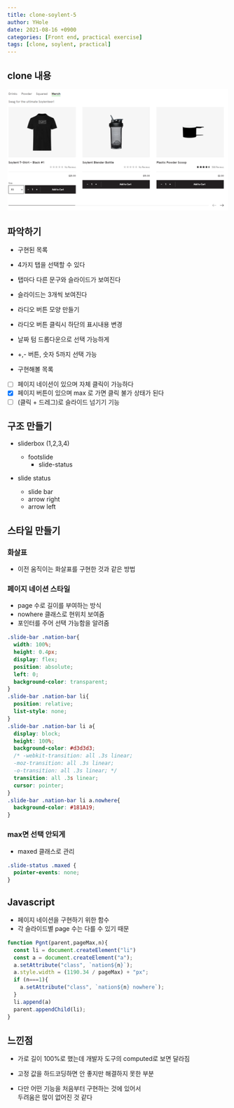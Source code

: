 ```yaml
---
title: clone-soylent-5
author: YHole
date: 2021-08-16 +0900
categories: [Front end, practical exercise]
tags: [clone, soylent, practical]
---
```


## clone 내용

![section](/assets/img/soylent/slide3.PNG)

## 파악하기

- 구현된 목록

- 4가지 탭을 선택할 수 있다
- 탭마다 다른 문구와 슬라이드가 보여진다
- 슬라이드는 3개씩 보여진다 
- 라디오 버튼 모양 만들기
- 라디오 버튼 클릭시 하단의 표시내용 변경
- 날짜 텀 드롭다운으로 선택 가능하게
- +,- 버튼, 숫자 5까지 선택 가능

- 구현해볼 목록

- [ ] 페이지 네이션이 있으며 자체 클릭이 가능하다
- [x] 페이지 버튼이 있으며 max 로 가면 클릭 불가 상태가 된다
- [ ] (클릭 + 드레그)로 슬라이드 넘기기 기능

## 구조 만들기

- sliderbox (1,2,3,4)
  - footslide
    - slide-status

- slide status
  - slide bar
  - arrow right
  - arrow left

## 스타일 만들기

### 화살표

- 이전 움직이는 화살표를 구현한 것과 같은 방법

### 페이지 네이션 스타일

- page 수로 길이를 부여하는 방식
- nowhere 클래스로 현위치 보여줌
- 포인터를 주어 선택 가능함을 알려줌

```css
.slide-bar .nation-bar{
  width: 100%;
  height: 0.4px;
  display: flex;
  position: absolute;
  left: 0;
  background-color: transparent;
}
.slide-bar .nation-bar li{
  position: relative;
  list-style: none;
}
.slide-bar .nation-bar li a{
  display: block;
  height: 100%;
  background-color: #d3d3d3;
  /* -webkit-transition: all .3s linear;
  -moz-transition: all .3s linear;
  -o-transition: all .3s linear; */
  transition: all .3s linear;
  cursor: pointer;
}
.slide-bar .nation-bar li a.nowhere{
  background-color: #181A19;
}
```

### max면 선택 안되게

- maxed 클래스로 관리

```css
.slide-status .maxed {
  pointer-events: none;
}
```

## Javascript

- 페이지 네이션을 구현하기 위한 함수
- 각 슬라이드별 page 수는 다를 수 있기 때문

```javascript
function Pgnt(parent,pageMax,n){
  const li = document.createElement("li")
  const a = document.createElement("a");
  a.setAttribute("class", `nation${n}`);
  a.style.width = (1190.34 / pageMax) + "px";
  if (n===1){
    a.setAttribute("class", `nation${n} nowhere`);
  }
  li.append(a)
  parent.appendChild(li);
}
```

## 느낀점

- 가로 길이 100%로 했는데 개발자 도구의 computed로 보면 달라짐  
- 고정 값을 하드코딩하면 안 좋지만 해결하지 못한 부분

- 다만 어떤 기능을 처음부터 구현하는 것에 있어서  
두려움은 많이 없어진 것 같다
